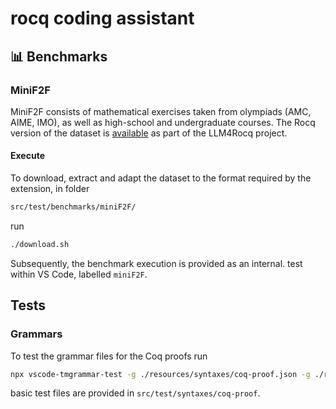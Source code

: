 # rocq coding assistant

## 📊 Benchmarks
### MiniF2F
MiniF2F consists of mathematical exercises taken from olympiads (AMC, AIME, IMO), as well as high-school and undergraduate courses. The Rocq version of the dataset is [available](https://github.com/LLM4Rocq/miniF2F-rocq) as part of the LLM4Rocq project. 

#### Execute
To download, extract and adapt the dataset to the format required by the extension, in folder
```sh
src/test/benchmarks/miniF2F/
```
run 
```sh
./download.sh
``` 
Subsequently, the benchmark execution is provided as an internal. test within VS Code, labelled `miniF2F`.

## Tests
### Grammars
To test the grammar files for the Coq proofs run
```sh
npx vscode-tmgrammar-test -g ./resources/syntaxes/coq-proof.json -g ./resources/syntaxes/coq-proof-body.json <PATH TO TEST FILE>
```
basic test files are provided in `src/test/syntaxes/coq-proof`.